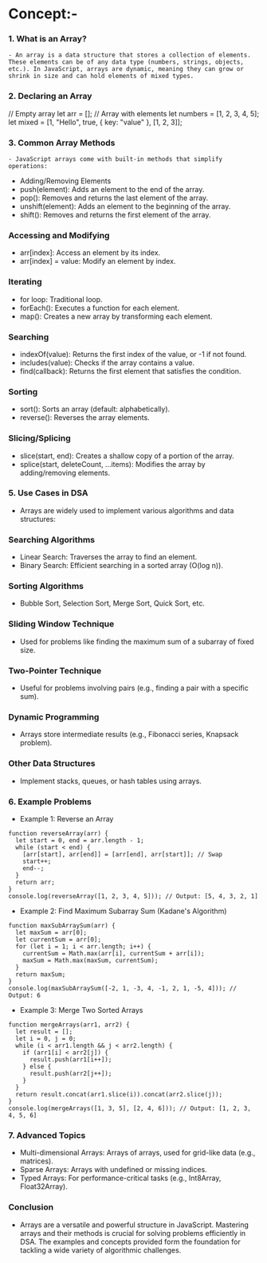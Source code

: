 # Concept:-

### 1. What is an Array?
    - An array is a data structure that stores a collection of elements. These elements can be of any data type (numbers, strings, objects, etc.). In JavaScript, arrays are dynamic, meaning they can grow or shrink in size and can hold elements of mixed types.

### 2. Declaring an Array

// Empty array
let arr = [];
// Array with elements
let numbers = [1, 2, 3, 4, 5];
let mixed = [1, "Hello", true, { key: "value" }, [1, 2, 3]];

### 3. Common Array Methods
    - JavaScript arrays come with built-in methods that simplify operations:

- Adding/Removing Elements
- push(element): Adds an element to the end of the array.
- pop(): Removes and returns the last element of the array.
- unshift(element): Adds an element to the beginning of the array.
- shift(): Removes and returns the first element of the array.
### Accessing and Modifying
- arr[index]: Access an element by its index.
- arr[index] = value: Modify an element by index.
### Iterating
- for loop: Traditional loop.
- forEach(): Executes a function for each element.
- map(): Creates a new array by transforming each element.
### Searching
- indexOf(value): Returns the first index of the value, or -1 if not found.
- includes(value): Checks if the array contains a value.
- find(callback): Returns the first element that satisfies the condition.
### Sorting
- sort(): Sorts an array (default: alphabetically).
- reverse(): Reverses the array elements.
### Slicing/Splicing
- slice(start, end): Creates a shallow copy of a portion of the array.
- splice(start, deleteCount, ...items): Modifies the array by adding/removing elements.


### 5. Use Cases in DSA
- Arrays are widely used to implement various algorithms and data structures:

### Searching Algorithms
- Linear Search: Traverses the array to find an element.
- Binary Search: Efficient searching in a sorted array (O(log n)).
### Sorting Algorithms
- Bubble Sort, Selection Sort, Merge Sort, Quick Sort, etc.
### Sliding Window Technique
- Used for problems like finding the maximum sum of a subarray of fixed size.
### Two-Pointer Technique
- Useful for problems involving pairs (e.g., finding a pair with a specific sum).
### Dynamic Programming
- Arrays store intermediate results (e.g., Fibonacci series, Knapsack problem).
### Other Data Structures
- Implement stacks, queues, or hash tables using arrays.


### 6. Example Problems
- Example 1: Reverse an Array
```
function reverseArray(arr) {
  let start = 0, end = arr.length - 1;
  while (start < end) {
    [arr[start], arr[end]] = [arr[end], arr[start]]; // Swap
    start++;
    end--;
  }
  return arr;
}
console.log(reverseArray([1, 2, 3, 4, 5])); // Output: [5, 4, 3, 2, 1]
```

- Example 2: Find Maximum Subarray Sum (Kadane's Algorithm)
```
function maxSubArraySum(arr) {
  let maxSum = arr[0];
  let currentSum = arr[0];
  for (let i = 1; i < arr.length; i++) {
    currentSum = Math.max(arr[i], currentSum + arr[i]);
    maxSum = Math.max(maxSum, currentSum);
  }
  return maxSum;
}
console.log(maxSubArraySum([-2, 1, -3, 4, -1, 2, 1, -5, 4])); // Output: 6
```

- Example 3: Merge Two Sorted Arrays
```
function mergeArrays(arr1, arr2) {
  let result = [];
  let i = 0, j = 0;
  while (i < arr1.length && j < arr2.length) {
    if (arr1[i] < arr2[j]) {
      result.push(arr1[i++]);
    } else {
      result.push(arr2[j++]);
    }
  }
  return result.concat(arr1.slice(i)).concat(arr2.slice(j));
}
console.log(mergeArrays([1, 3, 5], [2, 4, 6])); // Output: [1, 2, 3, 4, 5, 6]
```

### 7. Advanced Topics
- Multi-dimensional Arrays: Arrays of arrays, used for grid-like data (e.g., matrices).
- Sparse Arrays: Arrays with undefined or missing indices.
- Typed Arrays: For performance-critical tasks (e.g., Int8Array, Float32Array).

### Conclusion
- Arrays are a versatile and powerful structure in JavaScript. Mastering arrays and their methods is crucial for solving problems efficiently in DSA. The examples and concepts provided form the foundation for tackling a wide variety of algorithmic challenges.
